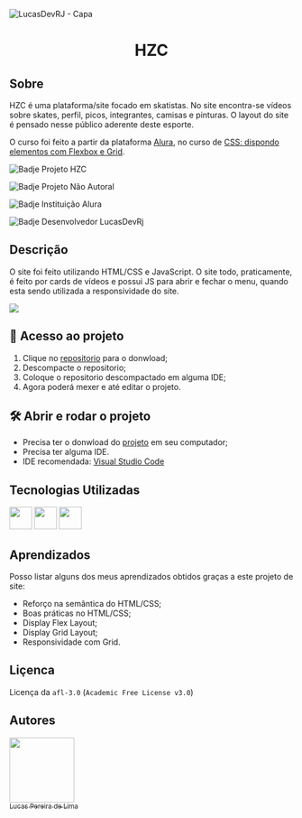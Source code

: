 ![LucasDevRJ - Capa](https://user-images.githubusercontent.com/95040236/147415952-3be56c26-f85d-4489-bb6b-e32128ac7ce3.png)

<h1 align="center">HZC</h1>

## Sobre

HZC é uma plataforma/site focado em skatistas. No site encontra-se vídeos sobre skates, perfil, picos, integrantes, camisas e pinturas. O layout do site é pensado nesse público aderente deste esporte. 

O curso foi feito a partir da plataforma [Alura](https://www.alura.com.br/), no curso de [CSS: dispondo elementos com Flexbox e Grid](https://cursos.alura.com.br/course/css-dispondo-elementos-flexbox-grid).

![Badje Projeto HZC](https://img.shields.io/badge/Projeto-HZC-lightgrey)

![Badje Projeto Não Autoral](https://img.shields.io/badge/Autoral-N%C3%A3o-lightgrey)

![Badje Instituição Alura](https://img.shields.io/badge/Institui%C3%A7%C3%A3o-Alura-lightgrey)

![Badje Desenvolvedor LucasDevRj](https://img.shields.io/badge/Desenvolvedor-LucasDevRJ-lightgrey)

## Descrição

O site foi feito utilizando HTML/CSS e JavaScript. O site todo, praticamente, é feito por cards de vídeos e possui JS para abrir e fechar o menu, quando esta sendo utilizada a responsividade do site.

![](./assets/img/hzc.gif)

## 📁 Acesso ao projeto

1. Clique no <a href="https://github.com/LucasDevRJ/hzc">repositorio</a> para o donwload;
2. Descompacte o repositorio;
3. Coloque o repositorio descompactado em alguma IDE;
4. Agora poderá mexer e até editar o projeto.

## 🛠️ Abrir e rodar o projeto

* Precisa ter o donwload do <a href="https://github.com/LucasDevRJ/hzc">projeto</a> em seu computador;
* Precisa ter alguma IDE.
* IDE recomendada: <a href="https://code.visualstudio.com/">Visual Studio Code</a>

## Tecnologias Utilizadas
<img src="https://cdn.jsdelivr.net/gh/devicons/devicon/icons/html5/html5-original.svg" width="40" height="40"/> 
<img src="https://cdn.jsdelivr.net/gh/devicons/devicon/icons/css3/css3-original.svg" width="40" height="40" /> 
<img src="https://cdn.jsdelivr.net/gh/devicons/devicon/icons/javascript/javascript-original.svg" width="40" heigth="40" />

## Aprendizados
Posso listar alguns dos meus aprendizados obtidos graças a este projeto de site:
* Reforço na semântica do HTML/CSS;
* Boas práticas no HTML/CSS;
* Display Flex Layout;
* Display Grid Layout;
* Responsividade com Grid.

## Liçenca

Licença da `afl-3.0` (`Academic Free License v3.0`)

## Autores

[<img src="https://avatars.githubusercontent.com/u/95040236?v=4" width=115><br><sub>Lucas Pereira de Lima</sub>](https://github.com/LucasDevRJ)
